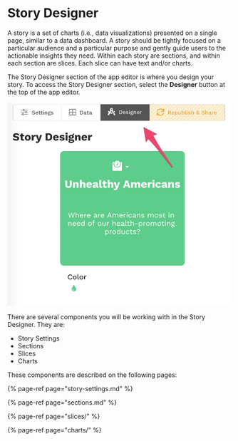 # Story Designer

A story is a set of charts \(i.e., data visualizations\) presented on a single page, similar to a data dashboard. A story should be tightly focused on a particular audience and a particular purpose and gently guide users to the actionable insights they need. Within each story are sections, and within each section are slices. Each slice can have text and/or charts.

The Story Designer section of the app editor is where you design your story. To access the Story Designer section, select the **Designer** button at the top of the app editor. 

![Select &quot;Designer&quot; to access the Story Designer section](../../.gitbook/assets/image%20%2827%29.png)

There are several components you will be working with in the Story Designer. They are:

* Story Settings
* Sections
* Slices
* Charts

These components are described on the following pages:

{% page-ref page="story-settings.md" %}

{% page-ref page="sections.md" %}

{% page-ref page="slices/" %}

{% page-ref page="charts/" %}

